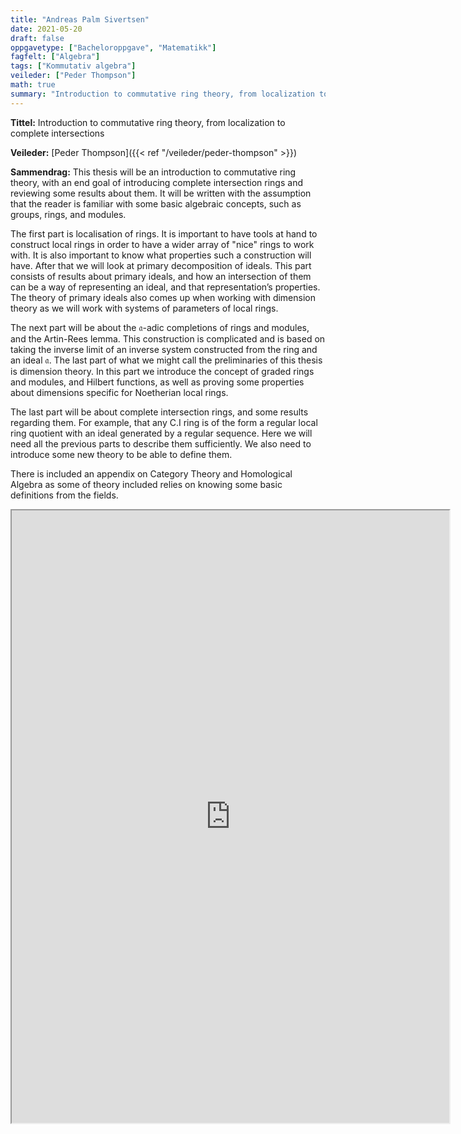 ```yaml
---
title: "Andreas Palm Sivertsen"
date: 2021-05-20
draft: false
oppgavetype: ["Bacheloroppgave", "Matematikk"]
fagfelt: ["Algebra"]
tags: ["Kommutativ algebra"]
veileder: ["Peder Thompson"]
math: true 
summary: "Introduction to commutative ring theory, from localization to complete intersections"
---
```


**Tittel:** Introduction to commutative ring theory, from localization to complete intersections

**Veileder:** [Peder Thompson]({{< ref "/veileder/peder-thompson" >}}) 

**Sammendrag:** This thesis will be an introduction to commutative ring theory, with an end goal of introducing complete intersection rings and reviewing some results about them. It will be written with the assumption that the reader is familiar with some basic algebraic concepts, such as groups, rings, and modules.

The first part is localisation of rings. It is important to have tools at hand to construct local rings in order to have a wider array of "nice" rings to work with. It is also important to know what properties such a construction will have. After that we will look at primary decomposition of ideals. This part consists of results about primary ideals, and how an intersection of them can be a way of representing an ideal, and that representation’s properties. The theory of primary ideals also comes up when working with dimension theory as we will work with systems of parameters of local rings.

The next part will be about the $\mathfrak{a}$-adic completions of rings and modules, and the Artin-Rees lemma. This construction is complicated and is based on taking the inverse limit of an inverse system constructed from the ring and an ideal $\mathfrak{a}$. The last part of what we might call the preliminaries of this thesis is dimension theory. In this part we introduce the concept of graded rings and modules, and Hilbert functions, as well as proving some properties about dimensions specific for Noetherian local rings.

The last part will be about complete intersection rings, and some results regarding them. For example, that any C.I ring is of the form a regular local ring quotient with an ideal generated by a regular sequence. Here we will need all the previous parts to describe them sufficiently. We also need to introduce some new theory to be able to define them.

There is included an appendix on Category Theory and Homological Algebra as some of theory included relies on knowing some basic definitions from the fields.

<iframe src="https://drive.google.com/file/d/1oDFDz_PFvzdR5n_tKVMHxksRSds7kaZv/preview" width="700" height="980" allow="autoplay"></iframe>


